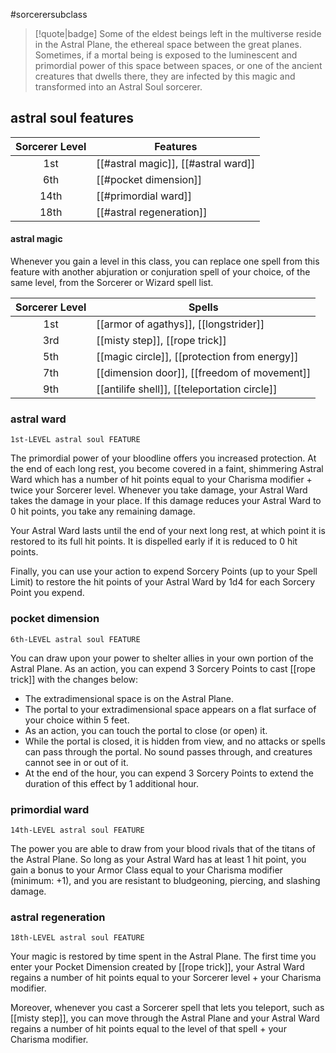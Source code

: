 #sorcerersubclass

> [!quote|badge] 
> Some of the eldest beings left in the multiverse reside in the Astral Plane, the ethereal space between the great planes. Sometimes, if a mortal being is exposed to the luminescent and primordial power of this space between spaces, or one of the ancient creatures that dwells there, they are infected by this magic and transformed into an Astral Soul sorcerer.
## astral soul features
| **Sorcerer Level** | **Features**                        |
| :----------------: | ----------------------------------- |
|        1st         | [[#astral magic]], [[#astral ward]] |
|        6th         | [[#pocket dimension]]               |
|        14th        | [[#primordial ward]]                |
|        18th        | [[#astral regeneration]]            |
#### astral magic
Whenever you gain a level in this class, you can replace one spell from this feature with another abjuration or conjuration spell of your choice, of the same level, from the Sorcerer or Wizard spell list.

| **Sorcerer Level** | **Spells**                                   |
| :----------------: | -------------------------------------------- |
|        1st         | [[armor of agathys]], [[longstrider]]        |
|        3rd         | [[misty step]], [[rope trick]]               |
|        5th         | [[magic circle]], [[protection from energy]] |
|        7th         | [[dimension door]], [[freedom of movement]]  |
|        9th         | [[antilife shell]], [[teleportation circle]] |
### astral ward
`1st-LEVEL astral soul FEATURE`

The primordial power of your bloodline offers you increased protection. At the end of each long rest, you become covered in a faint, shimmering Astral Ward which has a number of hit points equal to your Charisma modifier + twice your Sorcerer level. Whenever you take damage, your Astral Ward takes the damage in your place. If this damage reduces your Astral Ward to 0 hit points, you take any remaining damage.

Your Astral Ward lasts until the end of your next long rest, at which point it is restored to its full hit points. It is dispelled early if it is reduced to 0 hit points.

Finally, you can use your action to expend Sorcery Points (up to your Spell Limit) to restore the hit points of your Astral Ward by 1d4 for each Sorcery Point you expend.
### pocket dimension
`6th-LEVEL astral soul FEATURE`

You can draw upon your power to shelter allies in your own portion of the Astral Plane. As an action, you can expend 3 Sorcery Points to cast [[rope trick]] with the changes below:
- The extradimensional space is on the Astral Plane.
- The portal to your extradimensional space appears on a flat surface of your choice within 5 feet.
- As an action, you can touch the portal to close (or open) it.
- While the portal is closed, it is hidden from view, and no attacks or spells can pass through the portal. No sound passes through, and creatures cannot see in or out of it.
- At the end of the hour, you can expend 3 Sorcery Points to extend the duration of this effect by 1 additional hour.
### primordial ward
`14th-LEVEL astral soul FEATURE`

The power you are able to draw from your blood rivals that of the titans of the Astral Plane. So long as your Astral Ward has at least 1 hit point, you gain a bonus to your Armor Class equal to your Charisma modifier (minimum: +1), and you are resistant to bludgeoning, piercing, and slashing damage.
### astral regeneration
`18th-LEVEL astral soul FEATURE`

Your magic is restored by time spent in the Astral Plane. The first time you enter your Pocket Dimension created by [[rope trick]], your Astral Ward regains a number of hit points equal to your Sorcerer level + your Charisma modifier.

Moreover, whenever you cast a Sorcerer spell that lets you teleport, such as [[misty step]], you can move through the Astral Plane and your Astral Ward regains a number of hit points equal to the level of that spell + your Charisma modifier.
